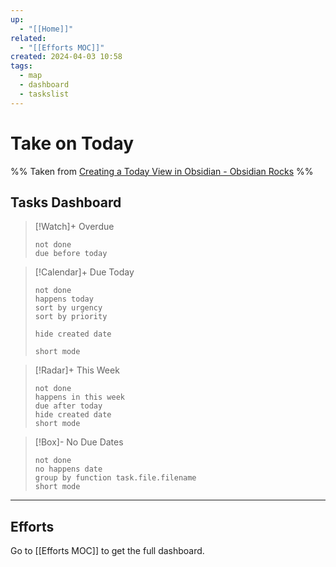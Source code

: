 ```yaml
---
up:
  - "[[Home]]"
related:
  - "[[Efforts MOC]]"
created: 2024-04-03 10:58
tags:
  - map
  - dashboard
  - taskslist
---
```

# Take on Today 
%% Taken from [Creating a Today View in Obsidian - Obsidian Rocks](https://obsidian.rocks/creating-a-today-view-in-obsidian/) %%

## Tasks Dashboard

>[!Watch]+ Overdue
>```tasks
>not done
>due before today
>```

> [!Calendar]+ Due Today
> ```tasks
> not done
> happens today
> sort by urgency
> sort by priority
>
>hide created date 
> 
> short mode
> ```

>[!Radar]+ This Week
>```tasks
>not done
>happens in this week
> due after today
>hide created date
>short mode
>```



>[!Box]- No Due Dates
>```tasks
>not done
>no happens date
>group by function task.file.filename
>short mode
>```


---
## Efforts
Go to [[Efforts MOC]] to get the full dashboard.

